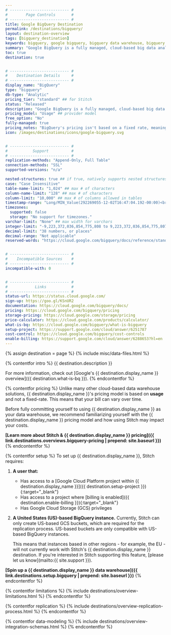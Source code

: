 ```yaml
---
# -------------------------- #
#        Page Controls       #
# -------------------------- #
title: Google BigQuery Destination
permalink: /destinations/bigquery/
layout: destination-overview
tags: [bigquery_destination]
keywords: bigquery, google bigquery, bigquery data warehouse, bigquery etl, etl to bigquery
summary: "Google BigQuery is a fully managed, cloud-based big data analytics web service for processing very large read-only data sets. BigQuery was designed for analyzing data on the order of billions of rows, using a SQL-like syntax."
toc: true
destination: true


# -------------------------- #
#    Destination Details     #
# -------------------------- #
display_name: "BigQuery"
type: "bigquery"
db-type: "Analytic"
pricing_tier: "standard" ## for Stitch
status: "Released"
description: "Google BigQuery is a fully managed, cloud-based big data analytics web service for processing very large read-only data sets. BigQuery was designed for analyzing data on the order of billions of rows, using a SQL-like syntax."
pricing_model: "Usage" ## provider model
free_option: "No"
fully-managed: true
pricing_notes: "BigQuery's pricing isn't based on a fixed rate, meaning your bill can vary over time."
icon: /images/destinations/icons/google-bigquery.svg


# -------------------------- #
#           Support          #
# -------------------------- #
replication-methods: "Append-Only, Full Table"
connection-methods: "SSL"
supported-versions: "n/a"

nested-structures: true ## if true, natively supports nested structures
case: "Case Insensitive"
table-name-limit: "1,024" ## max # of characters
column-name-limit: "128" ## max # of characters
column-limit: "10,000" ## max # of columns allowed in tables
timestamp-range: "Long/MIN_Value(292269055-12-02T16:47:04.192-00:00)<br>AND<br>Long/MAX_LONG (292278994-08-17T07:12:55.807-00:00)"
timezones:
  supported: false
  storage: "No support for timezones."
varchar-limit: "None" ## max width for varchars
integer-limit: "-9,223,372,036,854,775,808 to 9,223,372,036,854,775,807" # https://cloud.google.com/bigquery/docs/reference/standard-sql/data-types
decimal-limit: "38 numbers, or places"
decimal-range: "Not applicable"
reserved-words: "https://cloud.google.com/bigquery/docs/reference/standard-sql/lexical#reserved_keywords"


# -------------------------- #
#    Incompatible Sources    #
# -------------------------- #
incompatible-with: 0


# -------------------------- #
#            Links           #
# -------------------------- #
status-url: https://status.cloud.google.com/
sign-up: https://goo.gl/KSnUR2
documentation: https://cloud.google.com/bigquery/docs/
pricing: https://cloud.google.com/bigquery/pricing
storage-pricing: https://cloud.google.com/storage/pricing
price-calculator: https://cloud.google.com/products/calculator/
what-is-bq: https://cloud.google.com/bigquery/what-is-bigquery
setup-project: https://support.google.com/cloud/answer/6251787
cost-control: https://cloud.google.com/bigquery/cost-controls
enable-billing: https://support.google.com/cloud/answer/6288653?hl=en
---
```

{% assign destination = page %}
{% include misc/data-files.html %}

{% contentfor intro %}
{{ destination.description }}

For more information, check out [Google's {{ destination.display_name }} overview]({{ destination.what-is-bq }}).
{% endcontentfor %}



{% contentfor pricing %}
Unlike many other cloud-based data warehouse solutions, {{ destination.display_name }}'s pricing model is based on **usage** and not a fixed-rate. This means that your bill can vary over time. 

Before fully committing yourself to using {{ destination.display_name }} as your data warehouse, we recommend familiarizing yourself with the {{ destination.display_name }} pricing model and how using Stitch may impact your costs.

**[Learn more about Stitch & {{ destination.display_name }} pricing]({{ link.destinations.overviews.bigquery-pricing | prepend: site.baseurl }})**
{% endcontentfor %}



{% contentfor setup %}
To set up {{ destination.display_name }}, Stitch requires:

1. **A user that:**
   - Has access to a [Google Cloud Platform project within {{ destination.display_name }}]({{ destination.setup-project }}){:target="_blank"}
   - Has access to a project where [billing is enabled]({{ destination.enable-billing }}){:target="_blank"}
   - Has Google Cloud Storage (GCS) privileges
2. **A United States (US)-based BigQuery instance.** Currently, Stitch can only create US-based GCS buckets, which are required for the replication process. US-based buckets are only compatible with US-based BigQuery instances.

   This means that instances based in other regions - for example, the EU - will not currently work with Stitch's {{ destination.display_name }} destination. If you're interested in Stitch supporting this feature, [please let us know](mailto:{{ site.support }}).

**[Spin up a {{ destination.display_name }} data warehouse]({{ link.destinations.setup.bigquery | prepend: site.baseurl }})**
{% endcontentfor %}



{% contentfor limitations %}
{% include destinations/overview-limitations.html %}
{% endcontentfor %}



{% contentfor replication %}
{% include destinations/overview-replication-process.html %}
{% endcontentfor %}



{% contentfor data-modeling %}
{% include destinations/overview-integration-schemas.html %}
{% endcontentfor %}
